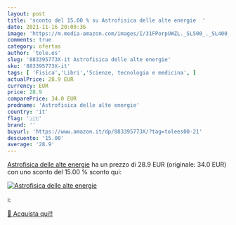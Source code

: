 ```yaml
---
layout: post
title: 'sconto del 15.00 % su Astrofisica delle alte energie  '
date: 2021-11-16 20:09:36
image: 'https://m.media-amazon.com/images/I/31FPorpUWZL._SL500_._SL400_.jpg'
comments: true
category: ofertas
author: 'tole.es'
slug: '883395773X-it Astrofisica delle alte energie'
sku: '883395773X-it'
tags: [ 'Fisica','Libri','Scienze, tecnologia e medicina', ]
actualPrice: 28.9 EUR
currency: EUR
price: 28.9
comparePrice: 34.0 EUR
prodname: 'Astrofisica delle alte energie'
country: 'it'
flag: '🇮🇹'
brand: ''
buyurl: 'https://www.amazon.it/dp/883395773X/?tag=tolees00-21'
descuento: '15.00'
average: '28.9'
---
```


[Astrofisica delle alte energie](https://www.amazon.it/dp/883395773X/?tag=tolees00-21) ha un prezzo di 28.9 EUR (originale: 34.0 EUR) con uno sconto del 15.00 % sconto qui:

[![Astrofisica delle alte energie](https://m.media-amazon.com/images/I/31FPorpUWZL._SL500_._SL400_.jpg)](https://www.amazon.it/dp/883395773X/?tag=tolees00-21)

ℹ️:


[🛒 Acquista qui!!](https://www.amazon.it/dp/883395773X/?tag=tolees00-21)
